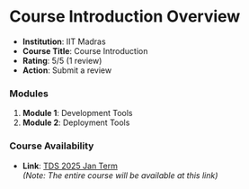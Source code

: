 # Course Introduction Overview

- **Institution**: IIT Madras
- **Course Title**: Course Introduction
- **Rating**: 5/5 (1 review)
- **Action**: Submit a review

### Modules
1. **Module 1**: Development Tools
2. **Module 2**: Deployment Tools

### Course Availability
- **Link**: [TDS 2025 Jan Term](#)  
  *(Note: The entire course will be available at this link)*